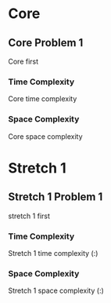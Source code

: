 # Core

## Core Problem 1

Core first

### Time Complexity

Core time complexity

### Space Complexity

Core space complexity

# Stretch 1

## Stretch 1 Problem 1

stretch 1 first

### Time Complexity

Stretch 1 time complexity (:)


### Space Complexity

Stretch 1 space complexity (:)
